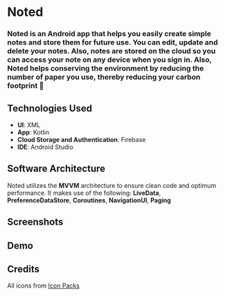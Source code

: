 # Noted
### Noted is an Android app that helps you easily create simple notes and store them for future use. You can edit, update and delete your notes. Also, notes are stored on the cloud so you can access your note on any device when you sign in. Also, **Noted** helps conserving the environment by reducing the number of paper you use, thereby reducing your carbon footprint 🌳

## Technologies Used
- **UI**: XML
- **App**: Kotlin
- **Cloud Storage and Authentication**: Firebase
- **IDE**: Android Studio

## Software Architecture
Noted utilizes the **MVVM** architecture to ensure clean code and optimum performance. It makes use of the following: **LiveData**, **PreferenceDataStore**, **Coroutines**, **NavigationUI**, **Paging**

## Screenshots

## Demo

## Credits
All icons from [Icon Packs](https://www.iconpacks.com)

